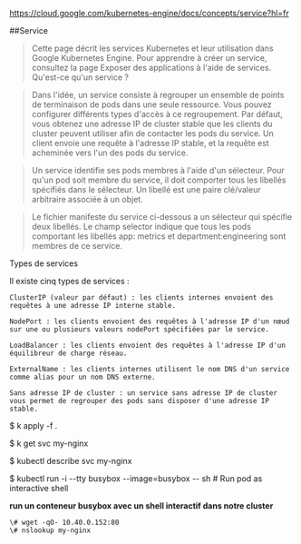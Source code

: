 https://cloud.google.com/kubernetes-engine/docs/concepts/service?hl=fr


##Service

>Cette page décrit les services Kubernetes et leur utilisation dans Google Kubernetes Engine. Pour apprendre à créer un service, consultez la page Exposer des applications à l'aide de services.
Qu'est-ce qu'un service ?

>Dans l'idée, un service consiste à regrouper un ensemble de points de terminaison de pods dans une seule ressource. Vous pouvez configurer différents types d'accès à ce regroupement. Par défaut, vous obtenez une adresse IP de cluster stable que les clients du cluster peuvent utiliser afin de contacter les pods du service. Un client envoie une requête à l'adresse IP stable, et la requête est acheminée vers l'un des pods du service.

>Un service identifie ses pods membres à l'aide d'un sélecteur. Pour qu'un pod soit membre du service, il doit comporter tous les libellés spécifiés dans le sélecteur. Un libellé est une paire clé/valeur arbitraire associée à un objet.

>Le fichier manifeste du service ci-dessous a un sélecteur qui spécifie deux libellés. Le champ selector indique que tous les pods comportant les libellés app: metrics et department:engineering sont membres de ce service.
>



Types de services

Il existe cinq types de services :

    ClusterIP (valeur par défaut) : les clients internes envoient des requêtes à une adresse IP interne stable.

    NodePort : les clients envoient des requêtes à l'adresse IP d'un nœud sur une ou plusieurs valeurs nodePort spécifiées par le service.

    LoadBalancer : les clients envoient des requêtes à l'adresse IP d'un équilibreur de charge réseau.

    ExternalName : les clients internes utilisent le nom DNS d'un service comme alias pour un nom DNS externe.

    Sans adresse IP de cluster : un service sans adresse IP de cluster vous permet de regrouper des pods sans disposer d'une adresse IP stable.



$ k apply -f .

$ k get svc my-nginx

$ kubectl describe svc my-nginx


$ kubectl run -i --tty busybox --image=busybox -- sh  # Run pod as interactive shell

__run un conteneur busybox avec un shell interactif dans notre cluster__

    \# wget -qO- 10.40.0.152:80    
    \# nslookup my-nginx